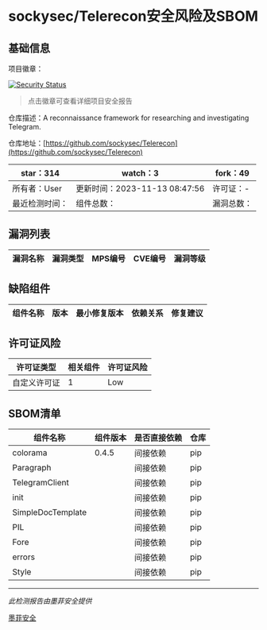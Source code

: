 # sockysec/Telerecon安全风险及SBOM

## 基础信息

项目徽章：

[![Security Status](https://www.murphysec.com/platform3/v31/badge/1724860552570167296.svg)](https://www.murphysec.com/console/report/1724860551810998272/1724860552570167296)

> 点击徽章可查看详细项目安全报告

仓库描述：A reconnaissance framework for researching and investigating Telegram. 

仓库地址：[https://github.com/sockysec/Telerecon](https://github.com/sockysec/Telerecon)

| star：314 | watch：3 | fork：49 |
| ----------- | -------------- | ------------ |
| 所有者：User | 更新时间：2023-11-13 08:47:56 | 许可证：- |
| 最近检测时间： | 组件总数： | 漏洞总数： |




## 漏洞列表

| 漏洞名称 | 漏洞类型 | MPS编号 | CVE编号 | 漏洞等级 |
| ------- | ------ | ------- | ------ | ----- |





## 缺陷组件

| 组件名称 | 版本 | 最小修复版本 | 依赖关系 | 修复建议 |
| -------- | ---- | ------------ | -------- | -------- |





## 许可证风险

| 许可证类型 | 相关组件 | 许可证风险 |
| ---------- | -------- | ---------- |
|自定义许可证|1|Low|




## SBOM清单

| 组件名称 | 组件版本 | 是否直接依赖 | 仓库 |
| -------- | -------- | ------------ | ---- |
|colorama|0.4.5|间接依赖|pip|
|Paragraph||间接依赖|pip|
|TelegramClient||间接依赖|pip|
|init||间接依赖|pip|
|SimpleDocTemplate||间接依赖|pip|
|PIL||间接依赖|pip|
|Fore||间接依赖|pip|
|errors||间接依赖|pip|
|Style||间接依赖|pip|


------

*此检测报告由墨菲安全提供*

[墨菲安全](www.murphysec.com)